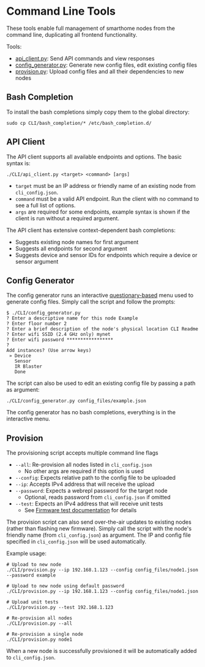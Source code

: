 # Command Line Tools

These tools enable full management of smarthome nodes from the command line, duplicating all frontend functionality.

Tools:
* [api_client.py](CLI/api_client.py): Send API commands and view responses
* [config_generator.py](CLI/config_generator.py): Generate new config files, edit existing config files
* [provision.py](CLI/provision.py): Upload config files and all their dependencies to new nodes

## Bash Completion

To install the bash completions simply copy them to the global directory:
```
sudo cp CLI/bash_completion/* /etc/bash_completion.d/
```

## API Client

The API client supports all available endpoints and options. The basic syntax is:
```
./CLI/api_client.py <target> <command> [args]
```
* `target` must be an IP address or friendly name of an existing node from `cli_config.json`.
* `command` must be a valid API endpoint. Run the client with no command to see a full list of options.
* `args` are required for some endpoints, example syntax is shown if the client is run without a required argument.

The API client has extensive context-dependent bash completions:
* Suggests existing node names for first argument
* Suggests all endpoints for second argument
* Suggests device and sensor IDs for endpoints which require a device or sensor argument

## Config Generator

The config generator runs an interactive [questionary-based](https://questionary.readthedocs.io/en/stable/) menu used to generate config files. Simply call the script and follow the prompts:
```
$ ./CLI/config_generator.py
? Enter a descriptive name for this node Example
? Enter floor number 2
? Enter a brief description of the node's physical location CLI Readme
? Enter wifi SSID (2.4 GHz only) mynet
? Enter wifi password *****************
?
Add instances? (Use arrow keys)
 » Device
   Sensor
   IR Blaster
   Done
```

The script can also be used to edit an existing config file by passing a path as argument:
```
./CLI/config_generator.py config_files/example.json
```

The config generator has no bash completions, everything is in the interactive menu.

## Provision

The provisioning script accepts multiple command line flags
* `--all`: Re-provision all nodes listed in `cli_config.json`
    * No other args are required if this option is used
* `--config`: Expects relative path to the config file to be uploaded
* `--ip`: Accepts IPv4 address that will receive the upload
* `--password`: Expects a webrepl password for the target node
    * Optional, reads password from `cli_config.json` if omitted
* `--test`: Expects an IPv4 address that will receive unit tests
    * See [Firmware test documentation](https://gitlab.com/jamedeus/micropython-smarthome/-/tree/master/tests?ref_type=heads#firmware) for details

The provision script can also send over-the-air updates to existing nodes (rather than flashing new firmware). Simply call the script with the node's friendly name (from `cli_config.json`) as argument. The IP and config file specified in `cli_config.json` will be used automatically.

Example usage:
```
# Upload to new node
./CLI/provision.py --ip 192.168.1.123 --config config_files/node1.json --password example

# Upload to new node using default password
./CLI/provision.py --ip 192.168.1.123 --config config_files/node1.json

# Upload unit tests
./CLI/provision.py --test 192.168.1.123

# Re-provision all nodes
./CLI/provision.py --all

# Re-provision a single node
./CLI/provision.py node1
```

When a new node is successfully provisioned it will be automatically added to `cli_config.json`.
